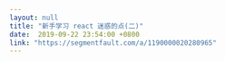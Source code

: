 ```yaml
---
layout: null
title: "新手学习 react 迷惑的点(二)"
date:  2019-09-22 23:54:00 +0800
link: "https://segmentfault.com/a/1190000020280965"
---
```

